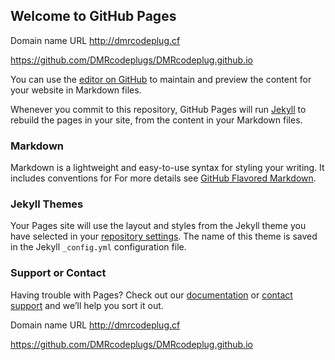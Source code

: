 ## Welcome to GitHub Pages

Domain name URL 
http://dmrcodeplug.cf


https://github.com/DMRcodeplugs/DMRcodeplug.github.io


You can use the [editor on GitHub](https://github.com/DMRcodeplugs/DMRcodeplug.github.io/edit/master/README.md) to maintain and preview the content for your website in Markdown files.

Whenever you commit to this repository, GitHub Pages will run [Jekyll](https://jekyllrb.com/) to rebuild the pages in your site, from the content in your Markdown files.

### Markdown
Markdown is a lightweight and easy-to-use syntax for styling your writing. It includes conventions for
For more details see [GitHub Flavored Markdown](https://guides.github.com/features/mastering-markdown/).

### Jekyll Themes
Your Pages site will use the layout and styles from the Jekyll theme you have selected in your [repository settings](https://github.com/DMRcodeplugs/DMRcodeplugs.github.io/settings). The name of this theme is saved in the Jekyll `_config.yml` configuration file.

### Support or Contact
Having trouble with Pages? Check out our [documentation](https://help.github.com/categories/github-pages-basics/) or [contact support](https://github.com/contact) and we’ll help you sort it out.



Domain name URL 
http://dmrcodeplug.cf

https://github.com/DMRcodeplugs/DMRcodeplug.github.io


